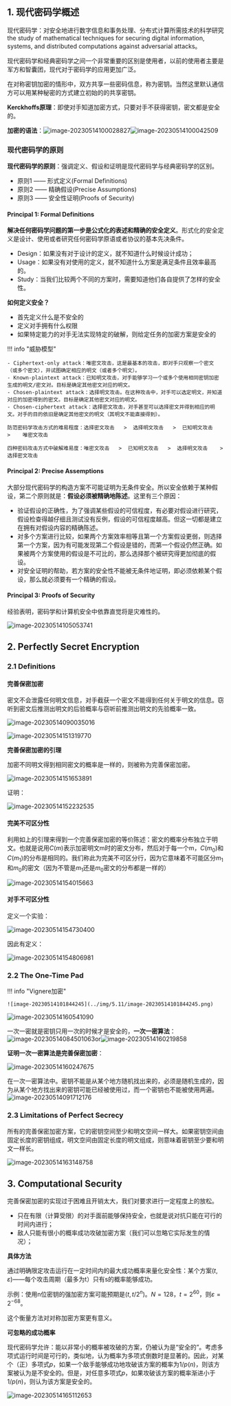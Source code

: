 ## 1. 现代密码学概述

现代密码学：对安全地进行数字信息和事务处理、分布式计算所需技术的科学研究 the study of mathematical techniques for securing digital information, systems, and distributed computations against adversarial attacks。

现代密码学和经典密码学之间一个非常重要的区别是使用者，以前的使用者主要是军方和智囊团，现代对于密码学的应用更加广泛。

在对称密钥加密的情形中，双方共享一些密码信息，称为密钥。当然这里默认通信方可以用某种秘密的方式建立初始的的共享密钥。

**Kerckhoffs原理**：即使对手知道加密方式，只要对手不获得密钥，密文都是安全的。

**加密的语法**：![image-20230514100028827](../img/5.11/image-20230514100028827.png)![image-20230514100042509](../img/5.11/image-20230514100042509.png)

### 现代密码学的原则

**现代密码学的原则**：强调定义、假设和证明是现代密码学与经典密码学的区别。

- 原则1 —— 形式定义(Formal Definitions)
- 原则2 —— 精确假设(Precise Assumptions)
- 原则3 —— 安全性证明(Proofs of Security)

#### Principal 1: Formal Definitions

**解决任何密码学问题的第一步是公式化的表述和精确的安全定义**。形式化的安全定义是设计、使用或者研究任何密码学原语或者协议的基本先决条件。

- Design：如果没有对于设计的定义，就不知道什么时候设计成功；
- Usage：如果没有对使用的定义，就不知道什么方案是满足条件且效率最高的。
- Study：当我们比较两个不同的方案时，需要知道他们各自提供了怎样的安全性。

**如何定义安全？**

- 首先定义什么是不安全的
- 定义对手拥有什么权限
- 如果特定能力的对手无法实现特定的破解，则给定任务的加密方案是安全的

!!! info "威胁模型" 

    - Ciphertext-only attack：唯密文攻击，这是最基本的攻击，即对手只观察一个密文（或多个密文），并试图确定相应的明文（或者多个明文）。
    - Known-plaintext attack：已知明文攻击，对手能够学习一个或多个使用相同密钥加密生成的明文/密文对。目标是确定其他密文对应的明文。
    - Chosen-plaintext attack：选择明文攻击。在这种攻击中，对手可以选定明文，并知道对应的加密得到的密文。目标是确定其他密文对应的明文。
    - Chosen-ciphertext attack：选择密文攻击，对手甚至可以选择密文并得到相应的明文。对手的目的依旧是确定其他密文的明文（其明文不能直接得到）。

    防范密码学攻击方式的难易程度：选择密文攻击   >  选择明文攻击   >  已知明文攻击    >    唯密文攻击

    四种密码攻击方式中破解难易度：唯密文攻击   >  已知明文攻击   >  选择明文攻击    >    选择密文攻击


#### Principal 2: Precise Assemptions

大部分现代密码学的构造方案不可能证明为无条件安全。所以安全依赖于某种假设，第二个原则就是：**假设必须被精确地陈述**。这里有三个原因：

- 验证假设的正确性，为了强调某些假设的可信程度，有必要对假设进行研究，假设检查得越仔细且测试没有反例，假设的可信程度越高。但这一切都是建立在拥有对假设内容的精确陈述。
- 对多个方案进行比较，如果两个方案效率相等且第一个方案假设更弱，则选择第一个方案，因为有可能发现第二个假设是错的，而第一个假设仍然正确。如果被两个方案使用的假设是不可比的，那么选择那个被研究得更加彻底的假设。
- 对安全证明的帮助，若方案的安全性不能被无条件地证明，即必须依赖某个假设，那么就必须要有一个精确的假设。

#### Principal 3: Proofs of Security

经验表明，密码学和计算机安全中依靠直觉将是灾难性的。

![image-20230514105053741](../img/5.11/image-20230514105053741.png)

## 2. Perfectly Secret Encryption

### 2.1 Definitions

#### 完善保密加密

密文不会泄露任何明文信息，对手截获一个密文不能得到任何关于明文的信息。窃听到密文后推测出明文的后验概率与窃听前推测出明文的先验概率一致。

![image-20230514090035016](../img/5.11/image-20230514090035016.png)

![image-20230514151319770](../img/5.11/image-20230514151319770.png)

**完善保密加密的引理**

加密不同明文得到相同密文的概率是一样的，则被称为完善保密加密。

![image-20230514151653891](../img/5.11/image-20230514151653891.png)

证明：

![image-20230514152232535](../img/5.11/image-20230514152232535.png)

#### 完美不可区分性

利用如上的引理来得到一个完善保密加密的等价陈述：密文的概率分布独立于明文。也就是说用$C(m)$表示加密明文m时的密文分布，然后对于每一个m，$C(m_0)$和$C(m_1)$的分布是相同的。我们称此为完美不可区分行，因为它意味着不可能区分$m_1$和$m_0$的密文（因为不管是$m_1$还是$m_0$密文的分布都是一样的）

![image-20230514154015663](../img/5.11/image-20230514154015663.png)

#### 对手不可区分性

定义一个实验：

![image-20230514154730400](../img/5.11/image-20230514154730400.png)

因此有定义：

![image-20230514154806981](../img/5.11/image-20230514154806981.png)

### 2.2 The One-Time Pad

!!! info "Vignere加密"

    ![image-20230514101844245](../img/5.11/image-20230514101844245.png)


![image-20230514160541090](../img/5.11/image-20230514160541090-4051542.png)

一次一密就是密钥只用一次的时候才是安全的，**一次一密算法**：![image-20230514084501063](../img/5.11/image-20230514084501063.png)or![image-20230514160219858](../img/5.11/image-20230514160219858.png)

**证明一次一密算法是完善保密加密**：

![image-20230514160247675](../img/5.11/image-20230514160247675.png)

在一次一密算法中。密钥不能是从某个地方随机找出来的，必须是随机生成的，因为从某个地方找出来的密钥可能已经被使用过，而一个密钥也不能被使用两遍。![image-20230514091712176](../img/5.11/image-20230514091712176.png)

### 2.3 Limitations of Perfect Secrecy

所有的完善保密加密方案，它的密钥空间至少和明文空间一样大。如果密钥空间由固定长度的密钥组成，明文空间由固定长度的明文组成，则意味着密钥至少要和明文一样长。

![image-20230514163148758](../img/5.11/image-20230514163148758.png)

## 3. Computational Security

完善保密加密的实现过于困难且开销太大，我们对要求进行一定程度上的放松。

- 只在有限（计算受限）的对手面前能够保持安全，也就是说对抗只能在可行的时间内进行；
- 敌人只能有很小的概率成功攻破加密方案（我们可以忽略它实际发生的情况）；

**具体方法**

通过明确限定攻击运行在一定时间内的最大成功概率来量化安全性：某个方案$(t, ε)$——每个攻击周期（最多为t）只有s的概率能够成功。

示例：使用n位密钥的强加密方案可能预期是$(t,t/2^n)$。$N=128$，$t=2^{60}$，则$ε=2^{-68}$。

这个衡量方法对对称加密方案更有意义。

**可忽略的成功概率**

现代密码学允许：能以非常小的概率被攻破的方案，仍被认为是“安全的”。考虑多项式运行时间是可行的，类似地，认为概率为多项式倒数时是显著的。因此，对某个（正）多项式$p$，如果一个敌手能够成功地攻破该方案的概率为$1/p(n)$，则该方案被认为是不安全的。但是，对任意多项式$p$，如果攻破该方案的概率渐进小于$1/p(n)$，则认为该方案是安全的。

![image-20230514165112653](../img/5.11/image-20230514165112653.png)





















